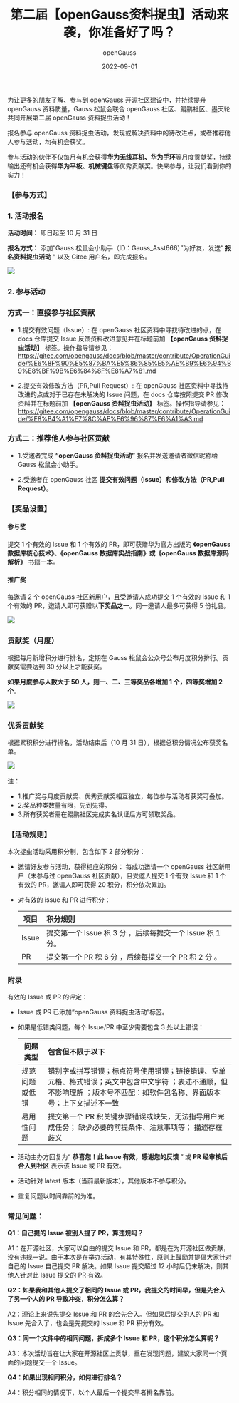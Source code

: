 ﻿---
title: '第二届【openGauss资料捉虫】活动来袭，你准备好了吗？'
time: '2022/09/01-2022/10/31'
date: '2022-09-01'
category: 'events'
tags: '活动'
label: '线上'
location: '线上'
img: '/category/events/2022-09-05/pc_banner_bug.jpg'
img_mobile: '/category/events/2022-09-05/mobile_banner_bug.png'
link: 'events/2022-09-05/findBug.html'
author: 'openGauss'
summary: '参与openGauss资料捉虫活动，发现或解决资料中的待改进点，提交有效的问题（Issue）或修改方法（PR,Pull Request），即可赢取华为平板、手表、手环等多重礼品。'
---

为让更多的朋友了解、参与到 openGauss 开源社区建设中，并持续提升 openGauss 资料质量，Gauss 松鼠会联合 openGauss 社区、鲲鹏社区、墨天轮共同开展第二届 openGauss 资料捉虫活动！

报名参与 openGauss 资料捉虫活动，发现或解决资料中的待改进点，或者推荐他人参与活动，均有机会获奖。

参与活动的伙伴不仅每月有机会获得**华为无线耳机、华为手环**等月度贡献奖，持续输出还有机会获得**华为平板、机械键盘**等优秀贡献奖。快来参与，让我们看到你的实力！

### 【参与方式】

### 1. 活动报名

**活动时间：**
即日起至 10 月 31 日

**报名方式：**
添加“Gauss 松鼠会小助手（ID：Gauss_Asst666）”为好友，发送“ **报名资料捉虫活动** ” 以及 Gitee 用户名，即完成报名。

<img src="./pic1.png" style="margin-bottom: 0.2rem;" />

### 2. 参与活动

### 方式一：直接参与社区贡献

- 1.提交有效问题（Issue）:
  在 openGauss 社区资料中寻找待改进的点，在 docs 仓库提交 Issue 反馈资料改进意见并在标题前加 **【openGauss 资料捉虫活动】** 标签。操作指导请参见： <https://gitee.com/opengauss/docs/blob/master/contribute/OperationGuide/%E6%8F%90%E5%87%BA%E5%86%85%E5%AE%B9%E6%94%B9%E8%BF%9B%E6%84%8F%E8%A7%81.md>

- 2.提交有效修改方法（PR,Pull Request）:
  在 openGauss 社区资料中寻找待改进的点或对于已存在未解决的 Issue 问题，在 docs 仓库按照提交 PR 修改资料并在标题前加 **【openGauss 资料捉虫活动】** 标签。操作指导请参见：<https://gitee.com/opengauss/docs/blob/master/contribute/OperationGuide/%E8%B4%A1%E7%8C%AE%E6%96%87%E6%A1%A3.md>

### 方式二：推荐他人参与社区贡献

- 1.受邀者完成 **“openGauss 资料捉虫活动”** 报名并发送邀请者微信昵称给 Gauss 松鼠会小助手。

- 2.受邀者在 openGauss 社区 **提交有效问题（Issue）和修改方法（PR,Pull Request）**。

### 【奖品设置】

#### 参与奖

提交 1 个有效的 Issue 和 1 个有效的 PR，即可获赠华为官方出版的
**《openGauss 数据库核心技术》、《openGauss 数据库实战指南》或《openGauss 数据库源码解析》** 书籍一本。

#### 推广奖

每邀请 2 个 openGauss 社区新用户，且受邀请人成功提交 1 个有效的 Issue 和 1 个有效的 PR，邀请人即可获赠以**下奖品之一**。同一邀请人最多可获得 5 份礼品。

<img src="./pic3.png" style="margin-bottom: 0.2rem;" />

### 贡献奖（月度）

根据每月新增积分进行排名，定期在 Gauss 松鼠会公众号公布月度积分排行。贡献奖需要达到 30 分以上才能获奖。

**如果月度参与人数大于 50 人，则一、二、三等奖品各增加 1 个，四等奖增加 2 个**。

<img src="./pic4.png" style="margin-bottom: 0.2rem;" />

### 优秀贡献奖

根据累积积分进行排名，活动结束后（10 月 31 日），根据总积分情况公布获奖名单。

<img src="./pic5.png" style="margin-bottom: 0.2rem;" />

注：

- 1.推广奖与月度贡献奖、优秀贡献奖相互独立，每位参与活动者获奖可叠加。
- 2.奖品种类数量有限，先到先得。
- 3.所有获奖者需在鲲鹏社区完成实名认证后方可领取奖品。

### 【活动规则】

本次捉虫活动采用积分制，包含如下 2 部分积分：

- 邀请好友参与活动，获得相应的积分：
  每成功邀请一个 openGauss 社区新用户（未参与过 openGauss 社区贡献），且受邀人提交 1 个有效 Issue 和 1 个有效的 PR，邀请人即可获得 20 积分，积分依次累加。

- 对有效的 issue 和 PR 进行积分：

  | 项目  | 积分规则                                                  |
  | ----- | :-------------------------------------------------------- |
  | Issue | 提交第一个 Issue 积 3 分 ，后续每提交一个 Issue 积 1 分。 |
  | PR    | 提交第一个 PR 积 6 分 ，后续每提交一个 PR 积 2 分 。      |

### 附录

有效的 Issue 或 PR 的评定：

- Issue 或 PR 已添加“openGauss 资料捉虫活动”标签。

- 如果是低错类问题，每个 Issue/PR 中至少需要包含 3 处以上错误：

  | 问题类型       | 包含但不限于以下                                                                                                                                                           |
  | -------------- | :------------------------------------------------------------------------------------------------------------------------------------------------------------------------- |
  | 规范问题或低错 | 错别字或拼写错误；标点符号使用错误；链接错误、空单元格、格式错误；英文中包含中文字符 ；表述不通顺，但不影响理解 ；版本号不匹配：如软件包名称、界面版本号；上下文描述不一致 |
  | 易用性问题     | 提交第一个 PR 积关键步骤错误或缺失，无法指导用户完成任务； 缺少必要的前提条件、注意事项等； 描述存在歧义                                                                   |

- 活动主办方回复为“ **恭喜您！此 Issue 有效，感谢您的反馈** ” 或 **PR 经审核后合入到社区** 表示该 Issue 或 PR 有效。

- 活动针对 latest 版本（当前最新版本），其他版本不参与积分。

- 重复问题以时间靠前的为准。

### 常见问题：

**Q1：自己提的 Issue 被别人提了 PR，算违规吗？**

A1：在开源社区，大家可以自由的提交 Issue 和 PR，都是在为开源社区做贡献，没有违规一说。由于本次是在举办活动，有其特殊性，原则上鼓励并提倡大家针对自己的 Issue 自己提交 PR 解决。如果 Issue 提交超过 12 小时后仍未解决，则其他人针对此 Issue 提交的 PR 有效。

**Q2：如果我和其他人提交了相同的 Issue 或 PR，我提交的时间早，但是先合入了另一个人的 PR 导致冲突，积分怎么算？**

A2：理论上来说先提交 Issue 和 PR 的会先合入。但如果后提交的人的 PR 和 Issue 先合入了，也会是先提交的 Issue 和 PR 积分有效。

**Q3：同一个文件中的相同问题，拆成多个 Issue 和 PR，这个积分怎么算呢？**

A3：本次活动旨在让大家在开源社区上贡献，重在发现问题，建议大家同一个页面的问题提交一个 Issue。

**Q4：如果出现相同积分，如何进行排名？**

A4：积分相同的情况下，以个人最后一个提交早者排名靠前。
